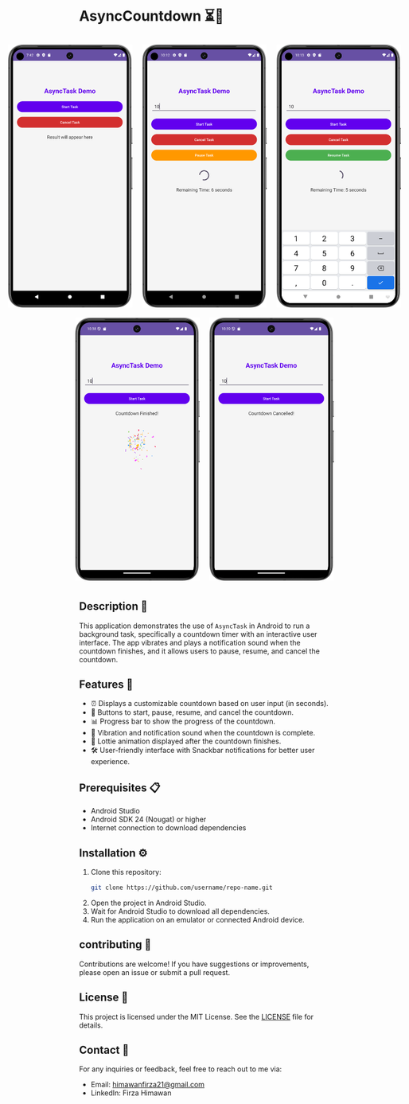 # AsyncCountdown ⏳📱

<div style="display: flex; justify-content: center;">
    <img src="./image/App_Preview1.png" alt="App Preview 1" width="250" style="margin: 10px;"/>
    <img src="./image/App_Preview2.png" alt="App Preview 2" width="250" style="margin: 10px;"/>
    <img src="./image/App_Preview3.png" alt="App Preview 3" width="250" style="margin: 10px;"/>
</div>
<div style="display: flex; justify-content: center;">
    <img src="./image/App_Preview4.png" alt="App Preview 1" width="250" style="margin: 10px;"/>
    <img src="./image/App_Preview5.png" alt="App Preview 2" width="250" style="margin: 10px;"/>
</div>

## Description 🌟
This application demonstrates the use of `AsyncTask` in Android to run a background task, specifically a countdown timer with an interactive user interface. The app vibrates and plays a notification sound when the countdown finishes, and it allows users to pause, resume, and cancel the countdown.

## Features 🚀
- ⏰ Displays a customizable countdown based on user input (in seconds).
- 🚀 Buttons to start, pause, resume, and cancel the countdown.
- 📊 Progress bar to show the progress of the countdown.
- 🔔 Vibration and notification sound when the countdown is complete.
- 🎉 Lottie animation displayed after the countdown finishes.
- 🛠️ User-friendly interface with Snackbar notifications for better user experience.

## Prerequisites 📋
- Android Studio
- Android SDK 24 (Nougat) or higher
- Internet connection to download dependencies

## Installation ⚙️
1. Clone this repository:
   ```bash
   git clone https://github.com/username/repo-name.git
2. Open the project in Android Studio.
3. Wait for Android Studio to download all dependencies.
4. Run the application on an emulator or connected Android device.

## contributing 🤝
Contributions are welcome! If you have suggestions or improvements, please open an issue or submit a pull request.

## License 📄
This project is licensed under the MIT License. See the [LICENSE](LICENSE) file for details.

## Contact 📧
For any inquiries or feedback, feel free to reach out to me via:
- Email: himawanfirza21@gmail.com
- LinkedIn: Firza Himawan

